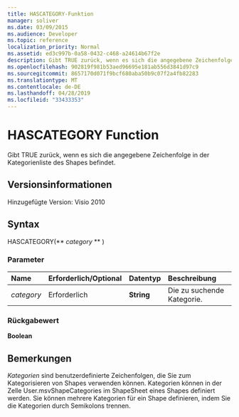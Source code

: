 ```yaml
---
title: HASCATEGORY-Funktion
manager: soliver
ms.date: 03/09/2015
ms.audience: Developer
ms.topic: reference
localization_priority: Normal
ms.assetid: ed3c997b-0a58-0432-c468-a24614b67f2e
description: Gibt TRUE zurück, wenn es sich die angegebene Zeichenfolge in der Kategorienliste des Shapes befindet.
ms.openlocfilehash: 902819f981b53aed96695e181ab556d3841d97c9
ms.sourcegitcommit: 8657170d071f9bcf680aba50b9c07f2a4fb82283
ms.translationtype: MT
ms.contentlocale: de-DE
ms.lasthandoff: 04/28/2019
ms.locfileid: "33433353"
---
```

# <a name="hascategory-function"></a>HASCATEGORY Function

Gibt TRUE zurück, wenn es sich die angegebene Zeichenfolge in der Kategorienliste des Shapes befindet.
  
## <a name="version-information"></a>Versionsinformationen

Hinzugefügte Version: Visio 2010
 
  
## <a name="syntax"></a>Syntax

HASCATEGORY(** *category* ** ) 
  
### <a name="parameters"></a>Parameter

|**Name**|**Erforderlich/Optional**|**Datentyp**|**Beschreibung**|
|:-----|:-----|:-----|:-----|
| _category_ <br/> |Erforderlich  <br/> |**String** <br/> |Die zu suchende Kategorie.  <br/> |
   
### <a name="return-value"></a>Rückgabewert

 **Boolean**
  
## <a name="remarks"></a>Bemerkungen

 *Kategorien*  sind benutzerdefinierte Zeichenfolgen, die Sie zum Kategorisieren von Shapes verwenden können. Kategorien können in der Zelle User.msvShapeCategories im ShapeSheet eines Shapes definiert werden. Sie können mehrere Kategorien für ein Shape definieren, indem Sie die Kategorien durch Semikolons trennen. 
  

